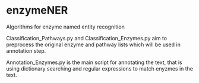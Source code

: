 # enzymeNER
Algorithms for enzyme named entity recognition

Classification_Pathways.py and Classification_Enzymes.py aim to preprocess the original enzyme and pathway lists which will be used in annotation step.

Annotation_Enzymes.py is the main script for annotating the text, that is using dictionary searching and regular expressions to match enyzmes in the text.
